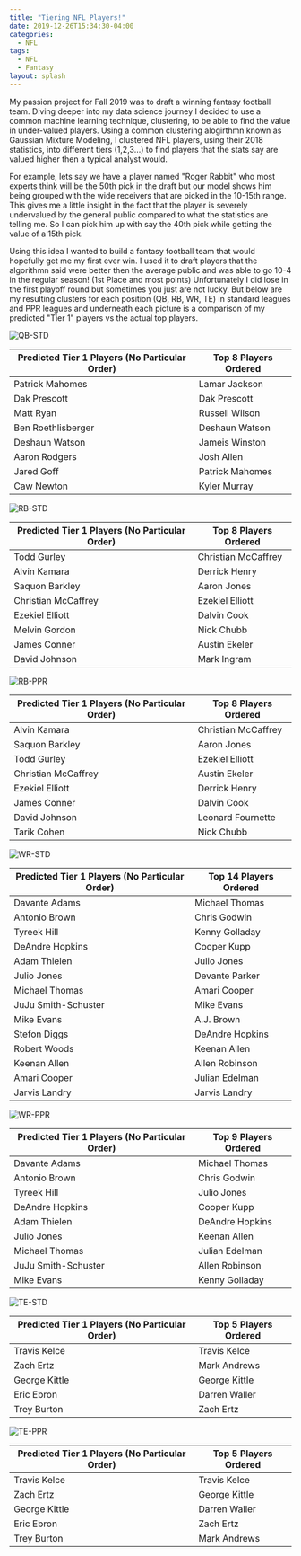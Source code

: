 ```yaml
---
title: "Tiering NFL Players!"
date: 2019-12-26T15:34:30-04:00
categories:
  - NFL
tags:
  - NFL
  - Fantasy
layout: splash
---
```


My passion project for Fall 2019 was to draft a winning fantasy football team. Diving deeper into my data science journey I decided to use a common machine learning technique, clustering, to be able to find the value in under-valued players. Using a common clustering alogirthmn known as Gaussian Mixture Modeling, I clustered NFL players, using their 2018 statistics, into different tiers (1,2,3...) to find players that the stats say are valued higher then a typical analyst would. 

For example, lets say we have a player named "Roger Rabbit" who most experts think will be the 50th pick in the draft but our model shows him being grouped with the wide receivers that are picked in the 10-15th range. This gives me a little insight in the fact that the player is severely undervalued by the general public compared to what the statistics are telling me. So I can pick him up with say the 40th pick while getting the value of a 15th pick.

Using this idea I wanted to build a fantasy football team that would hopefully get me my first ever win. I used it to draft players that the algorithmn said were better then the average public and was able to go 10-4 in the regular season! (1st Place and most points) Unfortunately I did lose in the first playoff round but sometimes you just are not lucky. But below are my resulting clusters for each position (QB, RB, WR, TE) in standard leagues and PPR leagues and underneath each picture is a comparison of my predicted "Tier 1" players vs the actual top players.

![QB-STD](/assets/images/QB-STD.png)

<div class="datatable-begin"></div>

Predicted Tier 1 Players (No Particular Order)    | Top 8 Players Ordered
------------------------------------------------- | ---------------------
Patrick Mahomes  | Lamar Jackson      
Dak Prescott | Dak Prescott 
Matt Ryan   | Russell Wilson
Ben Roethlisberger | Deshaun Watson 
Deshaun Watson   | Jameis Winston
Aaron Rodgers   | Josh Allen
Jared Goff   | Patrick Mahomes
Caw Newton   | Kyler Murray

<div class="datatable-end"></div>

![RB-STD](/assets/images/RB-STD.png)

<div class="datatable-begin"></div>

Predicted Tier 1 Players (No Particular Order)    | Top 8 Players Ordered
------------------------------------------------- | ---------------------
Todd Gurley | Christian McCaffrey      
Alvin Kamara | Derrick Henry
Saquon Barkley | Aaron Jones
Christian McCaffrey | Ezekiel Elliott
Ezekiel Elliott | Dalvin Cook
Melvin Gordon | Nick Chubb
James Conner | Austin Ekeler
David Johnson | Mark Ingram

<div class="datatable-end"></div>

![RB-PPR](/assets/images/RB-PPR.png)

<div class="datatable-begin"></div>

Predicted Tier 1 Players (No Particular Order)    | Top 8 Players Ordered
------------------------------------------------- | ---------------------
Alvin Kamara | Christian McCaffrey      
Saquon Barkley | Aaron Jones
Todd Gurley | Ezekiel Elliott
Christian McCaffrey | Austin Ekeler
Ezekiel Elliott | Derrick Henry
James Conner | Dalvin Cook
David Johnson | Leonard Fournette
Tarik Cohen | Nick Chubb

<div class="datatable-end"></div>

![WR-STD](/assets/images/WR-STD.png)

<div class="datatable-begin"></div>

Predicted Tier 1 Players (No Particular Order)    | Top 14 Players Ordered
------------------------------------------------- | ---------------------
Davante Adams | Michael Thomas       
Antonio Brown | Chris Godwin
Tyreek Hill | Kenny Golladay
DeAndre Hopkins | Cooper Kupp
Adam Thielen | Julio Jones
Julio Jones | Devante Parker
Michael Thomas | Amari Cooper
JuJu Smith-Schuster | Mike Evans
Mike Evans | A.J. Brown
Stefon Diggs | DeAndre Hopkins
Robert Woods | Keenan Allen
Keenan Allen | Allen Robinson
Amari Cooper | Julian Edelman
Jarvis Landry | Jarvis Landry

<div class="datatable-end"></div>

![WR-PPR](/assets/images/WR-PPR.png)

<div class="datatable-begin"></div>

Predicted Tier 1 Players (No Particular Order)    | Top 9 Players Ordered
------------------------------------------------- | ---------------------
Davante Adams | Michael Thomas      
Antonio Brown | Chris Godwin
Tyreek Hill | Julio Jones
DeAndre Hopkins | Cooper Kupp
Adam Thielen | DeAndre Hopkins
Julio Jones | Keenan Allen
Michael Thomas | Julian Edelman
JuJu Smith-Schuster | Allen Robinson
Mike Evans | Kenny Golladay

<div class="datatable-end"></div>

![TE-STD](/assets/images/TE-STD.png)

<div class="datatable-begin"></div>

Predicted Tier 1 Players (No Particular Order)    | Top 5 Players Ordered
------------------------------------------------- | ---------------------
Travis Kelce | Travis Kelce       
Zach Ertz | Mark Andrews
George Kittle | George Kittle
Eric Ebron | Darren Waller
Trey Burton | Zach Ertz

<div class="datatable-end"></div>

![TE-PPR](/assets/images/TE-PPR.png)

<div class="datatable-begin"></div>

Predicted Tier 1 Players (No Particular Order)    | Top 5 Players Ordered
------------------------------------------------- | ---------------------
Travis Kelce | Travis Kelce     
Zach Ertz | George Kittle
George Kittle | Darren Waller
Eric Ebron | Zach Ertz
Trey Burton | Mark Andrews

<div class="datatable-end"></div>

[My twitter]: https://twitter.com/ViralVis
